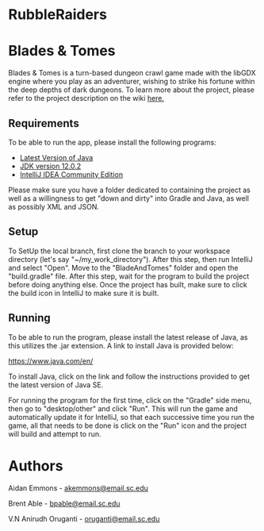 # RubbleRaiders
# Blades & Tomes

Blades & Tomes is a turn-based dungeon crawl game made with the libGDX engine
where you play as an adventurer, wishing to strike his fortune within the deep depths
of dark dungeons. To learn more about the project, please refer to the project
description on the wiki [here.](https://github.com/SCCapstone/RubbleRaiders/wiki/Project-Description)

## Requirements

To be able to run the app, please install the following programs:

* [Latest Version of Java](https://www.java.com/en/)
* [JDK version 12.0.2](https://www.oracle.com/java/technologies/javase/jdk12-archive-downloads.html)
* [IntelliJ IDEA Community Edition](https://www.jetbrains.com/idea/download/#section=Windows)

Please make sure you have a folder dedicated to containing the project as well as a willingness
to get "down and dirty" into Gradle and Java, as well as possibly XML and JSON.

## Setup

To SetUp the local branch, first clone the branch to your workspace directory (let's say "~/my_work_directory").
After this step, then run IntelliJ and select "Open". Move to the "BladeAndTomes" folder and open the
"build.gradle" file. After this step, wait for the program to build the project before doing anything else.
Once the project has built, make sure to click the build icon in IntelliJ to make sure it is built.

## Running

To be able to run the program, please install the latest release of Java, as this utilizes the .jar extension.
A link to install Java is provided below:

https://www.java.com/en/

To install Java, click on the link and follow the instructions provided to get the latest version of Java SE.

For running the program for the first time, click on the "Gradle" side menu, then go to "desktop/other" and
click "Run". This will run the game and automatically update it for IntelliJ, so that each successive time you
run the game, all that needs to be done is click on the "Run" icon and the project will build and attempt to
run.

# Authors

Aidan Emmons - akemmons@email.sc.edu

Brent Able - bpable@email.sc.edu

V.N Anirudh Oruganti - oruganti@email.sc.edu
